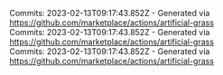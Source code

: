 Commits: 2023-02-13T09:17:43.852Z - Generated via https://github.com/marketplace/actions/artificial-grass
<br>
Commits: 2023-02-13T09:17:43.852Z - Generated via https://github.com/marketplace/actions/artificial-grass
<br>
Commits: 2023-02-13T09:17:43.852Z - Generated via https://github.com/marketplace/actions/artificial-grass
<br>
